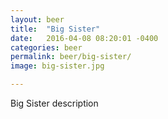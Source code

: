 ```yaml
---
layout: beer
title:  "Big Sister"
date:   2016-04-08 08:20:01 -0400
categories: beer
permalink: beer/big-sister/
image: big-sister.jpg

---
```

Big Sister description